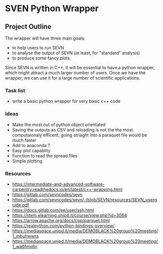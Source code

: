 # SVEN Python Wrapper

## Project Outline
The wrapper will have three main goals:
* to help users to run SEVN
* to analyse the output of SEVN (at least, for "standard" analysis)
* to produce some fancy plots.

Since SEVN is written in C++, it will be essential to have a python wrapper, which might attract a much larger number of users. Once we have the wrapper, we can use it for a large  number of scientific applications.

### Task list

* write a basic python wrapper for very basic c++ code 

### Ideas

* Make the most out of python object orientated
* Saving the outputs as CSV and reloading is not the the most computaionaly efficent, going striaght into a paraquet file would be much faster
* Add to anaconda ? 
* Easy plot capablity 
* Function to read the spread files 
* Simple plotting
 
### Resources
* https://intermediate-and-advanced-software-carpentry.readthedocs.io/en/latest/c++-wrapping.html  
* https://gitlab.com/sevncodes/sevn  
* https://gitlab.com/sevncodes/sevn/-/blob/SEVN/resources/SEVN_userguide.pdf 
* https://docs.gitlab.com/ee/user/ssh.html 
* https://stem.elearning.unipd.it/course/view.php?id=3064
* https://arrow.apache.org/docs/cpp/parquet.html
* https://realpython.com/python-bindings-overview/
* https://mediaspace.unipd.it/media/DEMOBLACK%20group%20meeting/1_mbuhwwra
* https://mediaspace.unipd.it/media/DEMOBLACK%20group%20meeting/1_wa6fmv8n
